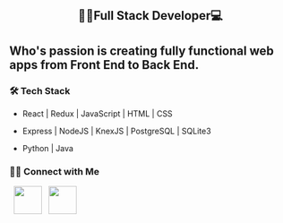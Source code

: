 <h2 align = "center">👨‍💻Full Stack Developer💻</h2>
<h2>Who's passion is creating fully functional web apps from Front End to Back End. </h2>
<h3>🛠 Tech Stack</h3>

- React | Redux | JavaScript | HTML | CSS

- Express | NodeJS | KnexJS | PostgreSQL | SQLite3

- Python | Java

<h3> 🤝🏻 Connect with Me </h3>

<p align="left">
&nbsp; <a href="https://www.linkedin.com/in/kristian-correa/" target="_blank" rel="noopener noreferrer"><img src="https://img.icons8.com/plasticine/100/000000/linkedin.png" width="50" /></a>
&nbsp; <a href="mailto:kristiangcorrea@live.com" target="_blank" rel="noopener noreferrer"><img src="https://img.icons8.com/plasticine/100/000000/gmail.png"  width="50" /></a>
</p>

<!--
**KristianCorrea/KristianCorrea** is a ✨ _special_ ✨ repository because its `README.md` (this file) appears on your GitHub profile.


